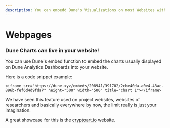 ```yaml
---
description: You can embedd Dune's Visualizations on most Websites with ease.
---
```


# Webpages

### Dune Charts can live in your website!

You can use Dune's embed function to embed the charts usually displayed on Dune Analytics Dashboards into your website.

Here is a code snippet example:

`<iframe src="https://dune.xyz/embeds/208941/391702/2cbe40da-a0e4-43ac-896b-fef6d4d9fda7" height="500" width="500" title="chart 1"></iframe>`

We have seen this feature used on project websites, websites of researchers and basically everywhere by now, the limit really is just your imagination.

A great showcase for this is the [cryptoart.io](https://cryptoart.io/data) website.





